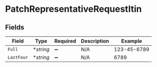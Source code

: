# PatchRepresentativeRequestItin


## Fields

| Field              | Type               | Required           | Description        | Example            |
| ------------------ | ------------------ | ------------------ | ------------------ | ------------------ |
| `Full`             | **string*          | :heavy_minus_sign: | N/A                | 123-45-6789        |
| `LastFour`         | **string*          | :heavy_minus_sign: | N/A                | 6789               |